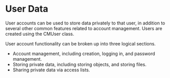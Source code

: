 # User Data

User accounts can be used to store data privately to that user, in addition to several other common features related to account management. Users are created using the CMUser class.

User account functionality can be broken up into three logical sections.

* Account management, including creation, logging in, and password management.
* Storing private data, including storing objects, and storing files.
* Sharing private data via access lists.
